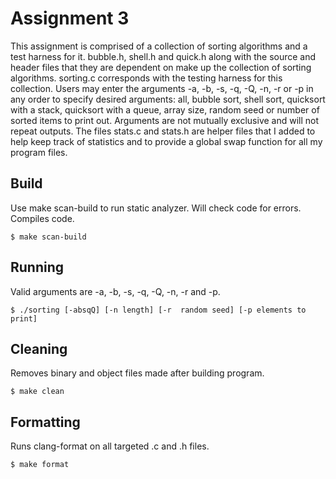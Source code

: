 # Assignment 3

This assignment is comprised of a collection of sorting algorithms and a test harness for it. bubble.h, shell.h and quick.h along with the source and header files that they are dependent on make up the collection of sorting algorithms. sorting.c corresponds with the testing harness for this collection. Users may enter the arguments -a, -b, -s, -q, -Q, -n, -r or -p in any order to specify desired arguments: all, bubble sort, shell sort, quicksort with a stack, quicksort with a queue, array size, random seed or number of sorted items to print out. Arguments are not mutually exclusive and will not repeat outputs. The files stats.c and stats.h are helper files that I added to help keep track of statistics and to provide a global swap function for all my program files.

## Build

Use make scan-build to run static analyzer. Will check code for errors. Compiles code.

	$ make scan-build

## Running

Valid arguments are -a, -b, -s, -q, -Q, -n, -r and -p. 
	
	$ ./sorting [-absqQ] [-n length] [-r  random seed] [-p elements to print]

## Cleaning

Removes binary and object files made after building program.

	$ make clean

## Formatting

Runs clang-format on all targeted .c and .h files.

	$ make format

